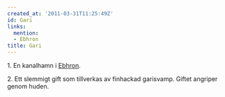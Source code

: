 ```yaml
---
created_at: '2011-03-31T11:25:49Z'
id: Gari
links:
  mention:
  - Ebhron
title: Gari
---
```


1\. En kanalhamn i [Ebhron].

2\. Ett slemmigt gift som tillverkas av finhackad garisvamp. Giftet angriper genom huden.

  [Ebhron]: Ebhron